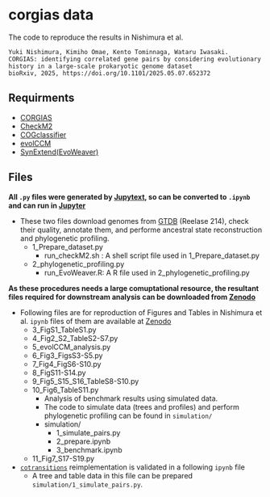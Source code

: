 # corgias data

The code to reproduce the results in Nishimura et al.
```
Yuki Nishimura, Kimiho Omae, Kento Tominnaga, Wataru Iwasaki.
CORGIAS: identifying correlated gene pairs by considering evolutionary history in a large-scale prokaryotic genome dataset
bioRxiv, 2025, https://doi.org/10.1101/2025.05.07.652372
```

## Requirments

- [CORGIAS](https://github.com/ynishimuraLv/corgias)
- [CheckM2](https://github.com/chklovski/CheckM2)
- [COGclassifier](https://github.com/moshi4/COGclassifier)
- [evolCCM](https://github.com/beiko-lab/evolCCM)
- [SynExtend(EvoWeaver)](https://bioconductor.org/packages/release/bioc/html/SynExtend.html)

## Files
**All `.py` files were generated by [Jupytext](https://github.com/mwouts/jupytext/tree/main), so can be converted to `.ipynb` and can run in [Jupyter](https://jupyter.org/)**

- These two files download genomes from [GTDB](https://gtdb.ecogenomic.org/) (Reelase 214), check their quality, annotate them, and performe ancestral state reconstruction and phylogenetic profiling.
    - 1_Prepare_dataset.py
        - run_checkM2.sh : A shell script file used in 1_Prepare_dataset.py
    - 2_phylogenetic_profiling.py
        - run_EvoWeaver.R: A R file used in 2_phylogenetic_profiling.py

**As these procedures needs a large comuptational resource, the resultant files required for downstream analysis can be downloaded from [Zenodo](10.5281/zenodo.15496141)**

- Following files are for reproduction of Figures and Tables in Nishimura et al. `ipynb` files of them are available at [Zenodo](10.5281/zenodo.15496141)
    - 3_FigS1_TableS1.py
    - 4_Fig2_S2_TableS2-S7.py
    - 5_evolCCM_analysis.py
    - 6_Fig3_FigsS3-S5.py
    - 7_Fig4_FigS6-S10.py
    - 8_FigS11-S14.py
    - 9_Fig5_S15_S16_TableS8-S10.py
    - 10_Fig6_TableS11.py
        - Analysis of benchmark results using simulated data.
        - The code to simulate data (trees and profiles) and perform phylogenetic profiling can be found in ```simulation/```
        - simulation/
            - 1_simulate_pairs.py
            - 2_prepare.ipynb
            - 3_benchmark.ipynb
    - 11_Fig7_S17-S19.py
- [`cotransitions`](https://github.com/lab83bio/Cotransitions) reimplementation is validated in a following `ipynb` file
    - A tree and table data in this file can be prepared `simulation/1_simulate_pairs.py`.



